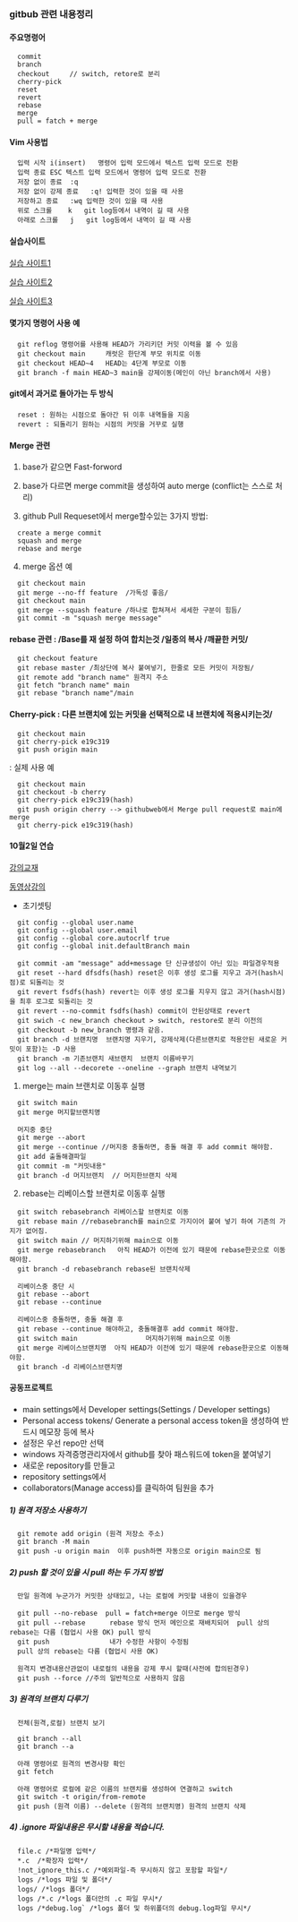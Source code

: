 ### gitbub 관련 내용정리

#### 주요명령어
```
  commit	
  branch	
  checkout     // switch, retore로 분리		
  cherry-pick	
  reset	
  revert 
  rebase	
  merge
  pull = fatch + merge
```
#### Vim 사용법
```
  입력 시작	i(insert)	명령어 입력 모드에서 텍스트 입력 모드로 전환
  입력 종료	ESC	텍스트 입력 모드에서 명령어 입력 모드로 전환
  저장 없이 종료	:q	
  저장 없이 강제 종료	:q!	입력한 것이 있을 때 사용
  저장하고 종료	:wq	입력한 것이 있을 때 사용
  위로 스크롤	k	git log등에서 내역이 길 때 사용
  아래로 스크롤	j	git log등에서 내역이 길 때 사용
```
#### 실습사이트
[실습 사이트1](https://github.com/Violet-Bora-Lee/git-tutorial)

[실습 사이트2](https://learngitbranching.js.org/)

[실습 사이트3](https://git-school.github.io/visualizing-git/)

#### 몇가지 명령어 사용 예
```
  git reflog 명령어를 사용해 HEAD가 가리키던 커밋 이력을 볼 수 있음
  git checkout main  	캐럿은 한단계 부모 위치로 이동
  git checkout HEAD~4 	HEAD는 4단계 부모로 이동
  git branch -f main HEAD~3	main을 강제이동(메인이 아닌 branch에서 사용)
```

#### git에서 과거로 돌아가는 두 방식

```
  reset : 원하는 시점으로 돌아간 뒤 이후 내역들을 지움
  revert : 되돌리기 원하는 시점의 커밋을 거꾸로 실행
```

#### Merge 관련
1. base가 같으면 Fast-forword
2. base가 다르면 merge commit을 생성하여 auto merge (conflict는 스스로 처리)

3. github Pull Requeset에서 merge할수있는 3가지 방법: 
```
  create a merge commit
  squash and merge 
  rebase and merge
```
4. merge 옵션 예
```
  git checkout main
  git merge --no-ff feature  /가독성 좋음/
  git checkout main
  git merge --squash feature /하나로 합쳐져서 세세한 구분이 힘듬/
  git commit -m "squash merge message"
```

#### rebase 관련 : /Base를 재 설정 하여 합치는것 /일종의 복사 /깨끝한 커밋/ 
```
  git checkout feature  
  git rebase master	/최상단에 복사 붙여넣기, 한줄로 모든 커밋이 저장됨/
  git remote add "branch name" 원격지 주소
  git fetch "branch name" main
  git rebase "branch name"/main
```
#### Cherry-pick : 다른 브랜치에 있는 커밋을 선택적으로 내 브랜치에 적용시키는것/
```
  git checkout main
  git cherry-pick e19c319
  git push origin main
```
: 실제 사용 예
```
  git checkout main
  git checkout -b cherry
  git cherry-pick e19c319(hash)
  git push origin cherry --> githubweb에서 Merge pull request로 main에 merge
  git cherry-pick e19c319(hash) 
```
#### 10월2일 연습
[강의교재](https://www.yalco.kr/@git-github/4-4/)

[동영상강의](https://www.youtube.com/watch?v=1I3hMwQU6GU)

- 초기셋팅
```
  git config --global user.name
  git config --global user.email
  git config --global core.autocrlf true
  git config --global init.defaultBranch main
```
```
  git commit -am "message" add+message 단 신규생성이 아닌 있는 파일경우적용
  git reset --hard dfsdfs(hash) reset은 이후 생성 로그를 지우고 과거(hash시점)로 되돌리는 것
  git revert fsdfs(hash) revert는 이후 생성 로그를 지우지 않고 과거(hash시점)을 최후 로그로 되돌리는 것
  git revert --no-commit fsdfs(hash) commit이 안된상태로 revert
  git swich -c new_branch checkout > switch, restore로 분리 이전의 
  git checkout -b new_branch 명령과 같음.
  git branch -d 브랜치명  브랜치명 지우기, 강제삭제(다른브랜치로 적용안된 새로운 커밋이 포함)는 -D 사용
  git branch -m 기존브랜치 새브랜치  브랜치 이름바꾸기
  git log --all --decorete --oneline --graph 브랜치 내역보기
```
1) merge는 main 브랜치로 이동후 실행
```
  git switch main
  git merge 머지할브랜치명
  
  머지중 중단
  git merge --abort
  git merge --continue //머지중 충돌하면, 충돌 해결 후 add commit 해야함. 
  git add 출돌해결파일
  git commit -m "커밋내용"
  git branch -d 머지브랜치  // 머지한브랜치 삭제
```
2) rebase는 리베이스할 브랜치로 이동후 실행
```
  git switch rebasebranch 리베이스할 브랜치로 이동
  git rebase main //rebasebranch를 main으로 가지이어 붙여 넣기 하여 기존의 가지가 없어짐.
  git switch main // 머지하기위해 main으로 이동
  git merge rebasebranch   아직 HEAD가 이전에 있기 때문에 rebase한곳으로 이동해야함. 
  git branch -d rebasebranch rebase된 브랜치삭제

  리베이스중 중단 시
  git rebase --abort
  git rebase --continue

  리베이스중 충돌하면, 충돌 해결 후
  git rebase --continue 해야하고, 충돌해결후 add commit 해야함. 
  git switch main                 머지하기위해 main으로 이동                    
  git merge 리베이스브랜치명  아직 HEAD가 이전에 있기 때문에 rebase한곳으로 이동해야함.
  git branch -d 리베이스브랜치명
```

#### 공동프로젝트
- main settings에서 Developer settings(Settings / Developer settings) 
- Personal access tokens/ Generate a personal access token을 생성하여 반드시 메모장 등에 복사
- 설정은 우선 repo만 선택
- windows 자격증명관리자에서 github를 찾아 패스워드에 token을 붙여넣기
- 새로운 repository를 만들고 
- repository settings에서 
- collaborators(Manage access)를 클릭하여 팀원을 추가

##### 1) 원격 저장소 사용하기
```
  git remote add origin (원격 저장소 주소) 
  git branch -M main
  git push -u origin main  이후 push하면 자동으로 origin main으로 됨
```
##### 2) push 할 것이 있을 시 pull 하는 두 가지 방법
```
  만일 원격에 누군가가 커밋한 상태있고, 나는 로컬에 커밋할 내용이 있을경우 

  git pull --no-rebase  pull = fatch+merge 이므로 merge 방식
  git pull --rebase      rebase 방식 먼저 메인으로 재배치되어  pull 상의 rebase는 다름 (협업시 사용 OK) pull 방식
  git push               내가 수정한 사항이 수정됨   
  pull 상의 rebase는 다름 (협업시 사용 OK)

  원격지 변경내용산관없이 내로컬의 내용을 강제 푸시 할때(사전에 합의된경우)
  git push --force //주의 일반적으로 사용하지 않음 
```
##### 3) 원격의 브랜치 다루기 
```
  전체(원격,로컬) 브랜치 보기

  git branch --all
  git branch --a
  
  아래 명령어로 원격의 변경사항 확인
  git fetch
  
  아래 명령어로 로컬에 같은 이름의 브랜치를 생성하여 연결하고 switch
  git switch -t origin/from-remote
  git push (원격 이름) --delete (원격의 브랜치명) 원격의 브랜치 삭제
```
##### 4) .ignore 파일내용은 무시할 내용을 적습니다. 
```
  file.c /*파일명 입력*/
  *.c  /*확장자 입력*/
  !not_ignore_this.c /*예외파일-즉 무시하지 않고 포함할 파일*/
  logs /*logs 파일 및 폴더*/
  logs/ /*logs 폴더*/
  logs /*.c /*logs 폴더안의 .c 파일 무시*/
  logs /*debug.log` /*logs 폴더 및 하위폴더의 debug.log파일 무시*/
```